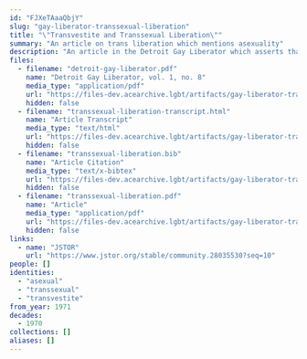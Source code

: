 ```yaml
---
id: "FJXeTAaaQbjY"
slug: "gay-liberator-transsexual-liberation"
title: "\"Transvestite and Transsexual Liberation\""
summary: "An article on trans liberation which mentions asexuality"
description: "An article in the Detroit Gay Liberator which asserts that trans liberation includes people of all orientations, including asexuals"
files:
  - filename: "detroit-gay-liberator.pdf"
    name: "Detroit Gay Liberator, vol. 1, no. 8"
    media_type: "application/pdf"
    url: "https://files-dev.acearchive.lgbt/artifacts/gay-liberator-transsexual-liberation/detroit-gay-liberator.pdf"
    hidden: false
  - filename: "transsexual-liberation-transcript.html"
    name: "Article Transcript"
    media_type: "text/html"
    url: "https://files-dev.acearchive.lgbt/artifacts/gay-liberator-transsexual-liberation/transsexual-liberation-transcript.html"
    hidden: false
  - filename: "transsexual-liberation.bib"
    name: "Article Citation"
    media_type: "text/x-bibtex"
    url: "https://files-dev.acearchive.lgbt/artifacts/gay-liberator-transsexual-liberation/transsexual-liberation.bib"
    hidden: false
  - filename: "transsexual-liberation.pdf"
    name: "Article"
    media_type: "application/pdf"
    url: "https://files-dev.acearchive.lgbt/artifacts/gay-liberator-transsexual-liberation/transsexual-liberation.pdf"
    hidden: false
links:
  - name: "JSTOR"
    url: "https://www.jstor.org/stable/community.28035530?seq=10"
people: []
identities:
  - "asexual"
  - "transsexual"
  - "transvestite"
from_year: 1971
decades:
  - 1970
collections: []
aliases: []
---
```

